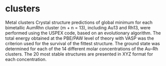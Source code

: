 # clusters
Metal clusters
Crystal structure predictions of global minimum for each bimetallic AumRhn cluster (m + n = 13), including Au13 and Rh13, were performed using the USPEX code, based on an evolutionary algorithm. The total energy obtained at the PBE/PAW level of theory with VASP was the criterion used for the survival of the fittest structure. The ground state was determined for each of the 14 different molar concentrations of the Au–Rh clusters.
The 20 most stable structures are presented in XYZ format for each concentration.
